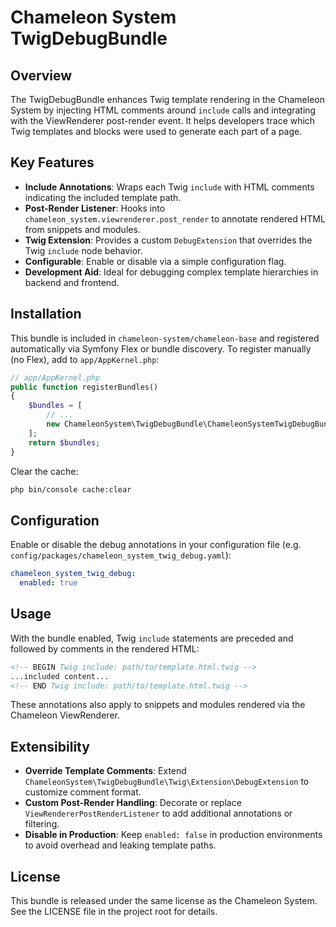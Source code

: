 Chameleon System TwigDebugBundle
================================

Overview
--------
The TwigDebugBundle enhances Twig template rendering in the Chameleon System by injecting HTML comments around `include` calls and integrating with the ViewRenderer post-render event. It helps developers trace which Twig templates and blocks were used to generate each part of a page.

Key Features
------------
- **Include Annotations**: Wraps each Twig `include` with HTML comments indicating the included template path.
- **Post-Render Listener**: Hooks into `chameleon_system.viewrenderer.post_render` to annotate rendered HTML from snippets and modules.
- **Twig Extension**: Provides a custom `DebugExtension` that overrides the Twig `include` node behavior.
- **Configurable**: Enable or disable via a simple configuration flag.
- **Development Aid**: Ideal for debugging complex template hierarchies in backend and frontend.

Installation
------------
This bundle is included in `chameleon-system/chameleon-base` and registered automatically via Symfony Flex or bundle discovery.
To register manually (no Flex), add to `app/AppKernel.php`:
```php
// app/AppKernel.php
public function registerBundles()
{
    $bundles = [
        // ...
        new ChameleonSystem\TwigDebugBundle\ChameleonSystemTwigDebugBundle(),
    ];
    return $bundles;
}
```
Clear the cache:
```bash
php bin/console cache:clear
```

Configuration
-------------
Enable or disable the debug annotations in your configuration file (e.g. `config/packages/chameleon_system_twig_debug.yaml`):
```yaml
chameleon_system_twig_debug:
  enabled: true
```

Usage
-----
With the bundle enabled, Twig `include` statements are preceded and followed by comments in the rendered HTML:
```html
<!-- BEGIN Twig include: path/to/template.html.twig -->
...included content...
<!-- END Twig include: path/to/template.html.twig -->
```
These annotations also apply to snippets and modules rendered via the Chameleon ViewRenderer.

Extensibility
-------------
- **Override Template Comments**: Extend `ChameleonSystem\TwigDebugBundle\Twig\Extension\DebugExtension` to customize comment format.
- **Custom Post-Render Handling**: Decorate or replace `ViewRendererPostRenderListener` to add additional annotations or filtering.
- **Disable in Production**: Keep `enabled: false` in production environments to avoid overhead and leaking template paths.

License
-------
This bundle is released under the same license as the Chameleon System. See the LICENSE file in the project root for details.